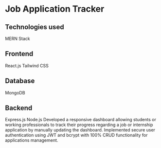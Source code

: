 # Job Application Tracker
## Technologies used 
MERN Stack
## Frontend
React.js
Tailwind CSS
## Database
MongoDB
## Backend
Express.js
Node.js
Developed a responsive dashboard allowing students or working professionals to track their progress regarding a job or internship application by manually updating the dashboard. Implemented secure user authentication using JWT and bcrypt with 100% CRUD functionality for applications management.
